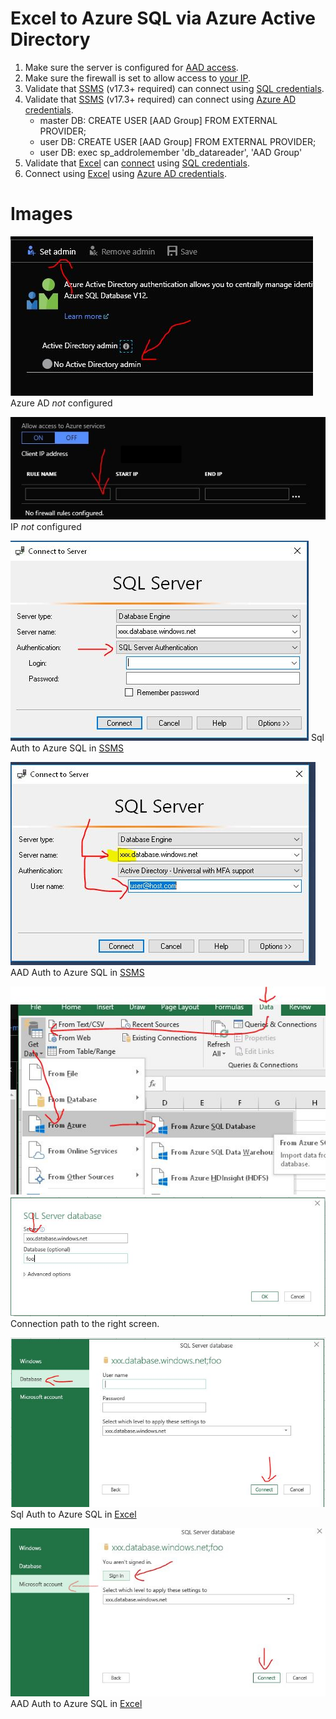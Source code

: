 # Excel to Azure SQL via Azure Active Directory

1. Make sure the server is configured for [AAD access](#aad-not-configured).
2. Make sure the firewall is set to allow access to [your IP](#ip-not-configured).
3. Validate that [SSMS][ssms] (v17.3+ required) can connect using [SQL credentials](#ssms-sql-auth).
4. Validate that [SSMS][ssms] (v17.3+ required) can connect using [Azure AD credentials](#ssms-aad-auth).
    * master DB: CREATE USER [AAD Group] FROM EXTERNAL PROVIDER;
    * user DB: CREATE USER [AAD Group] FROM EXTERNAL PROVIDER;
    * user DB: exec sp_addrolemember 'db_datareader', 'AAD Group'
5. Validate that [Excel][excel] can [connect](#excel-connection) using [SQL credentials](#excel-sql-auth).
6. Connect using [Excel][excel] using [Azure AD credentials](#excel-aad-auth).

# Images

<a name="aad-not-configured" />

![Not Configured](no-aad-configured.jpg?raw=true)
Azure AD _not_ configured

<a name="ip-not-configured" />

![Not Configured](no-ip-configured.jpg?raw=true)
IP _not_ configured

<a name="ssms-sql-auth" />

![Not Configured](ssms-sql-auth.jpg?raw=true)
Sql Auth to Azure SQL in [SSMS][ssms]

<a name="ssms-aad-auth" />

![Not Configured](ssms-aad-auth.jpg?raw=true)
AAD Auth to Azure SQL in [SSMS][ssms]

<a name="excel-connection" />

![Not Configured](excel-connection-1.jpg?raw=true)
![Not Configured](excel-connection-2.jpg?raw=true)
Connection path to the right screen.

<a name="excel-sql-auth" />

![Not Configured](excel-sql-auth.jpg?raw=true)
Sql Auth to Azure SQL in [Excel][excel]

<a name="excel-aad-auth" />

![Not Configured](excel-aad-auth.jpg?raw=true)
AAD Auth to Azure SQL in [Excel][excel]

[ssms]: https://docs.microsoft.com/en-us/sql/ssms/sql-server-management-studio-changelog-ssms?view=sql-server-2017
[excel]: https://products.office.com/en-us/compare-all-microsoft-office-products-b
